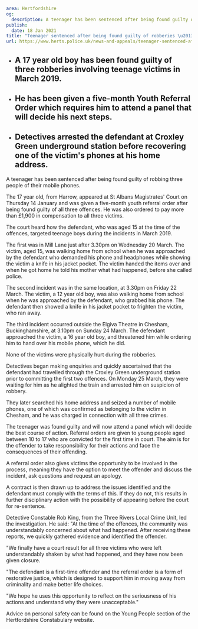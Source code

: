 ```yaml
area: Hertfordshire
og:
  description: A teenager has been sentenced after being found guilty of robbing three people of their mobile phones.
publish:
  date: 18 Jan 2021
title: "Teenager sentenced after being found guilty of robberies \u2013 Croxley Green"
url: https://www.herts.police.uk/news-and-appeals/teenager-sentenced-after-being-found-guilty-of-robberies-croxley-green-1098c
```

* ## A 17 year old boy has been found guilty of three robberies involving teenage victims in March 2019.

 * ## He has been given a five-month Youth Referral Order which requires him to attend a panel that will decide his next steps.

 * ## Detectives arrested the defendant at Croxley Green underground station before recovering one of the victim's phones at his home address.

A teenager has been sentenced after being found guilty of robbing three people of their mobile phones.

The 17 year old, from Harrow, appeared at St Albans Magistrates' Court on Thursday 14 January and was given a five-month youth referral order after being found guilty of all three offences. He was also ordered to pay more than £1,900 in compensation to all three victims.

The court heard how the defendant, who was aged 15 at the time of the offences, targeted teenage boys during the incidents in March 2019.

The first was in Mill Lane just after 3.30pm on Wednesday 20 March. The victim, aged 15, was walking home from school when he was approached by the defendant who demanded his phone and headphones while showing the victim a knife in his jacket pocket. The victim handed the items over and when he got home he told his mother what had happened, before she called police.

The second incident was in the same location, at 3.30pm on Friday 22 March. The victim, a 12 year old boy, was also walking home from school when he was approached by the defendant, who grabbed his phone. The defendant then showed a knife in his jacket pocket to frighten the victim, who ran away.

The third incident occurred outside the Elgiva Theatre in Chesham, Buckinghamshire, at 3.10pm on Sunday 24 March. The defendant approached the victim, a 16 year old boy, and threatened him while ordering him to hand over his mobile phone, which he did.

None of the victims were physically hurt during the robberies.

Detectives began making enquiries and quickly ascertained that the defendant had travelled through the Croxley Green underground station prior to committing the first two offences. On Monday 25 March, they were waiting for him as he alighted the train and arrested him on suspicion of robbery.

They later searched his home address and seized a number of mobile phones, one of which was confirmed as belonging to the victim in Chesham, and he was charged in connection with all three crimes.

The teenager was found guilty and will now attend a panel which will decide the best course of action. Referral orders are given to young people aged between 10 to 17 who are convicted for the first time in court. The aim is for the offender to take responsibility for their actions and face the consequences of their offending.

A referral order also gives victims the opportunity to be involved in the process, meaning they have the option to meet the offender and discuss the incident, ask questions and request an apology.

A contract is then drawn up to address the issues identified and the defendant must comply with the terms of this. If they do not, this results in further disciplinary action with the possibility of appearing before the court for re-sentence.

Detective Constable Rob King, from the Three Rivers Local Crime Unit, led the investigation. He said: "At the time of the offences, the community was understandably concerned about what had happened. After receiving these reports, we quickly gathered evidence and identified the offender.

"We finally have a court result for all three victims who were left understandably shaken by what had happened, and they have now been given closure.

"The defendant is a first-time offender and the referral order is a form of restorative justice, which is designed to support him in moving away from criminality and make better life choices.

"We hope he uses this opportunity to reflect on the seriousness of his actions and understand why they were unacceptable."

Advice on personal safety can be found on the Young People section of the Hertfordshire Constabulary website.
